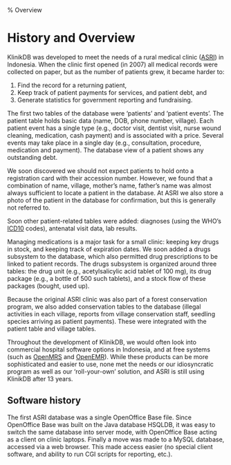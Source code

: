 % Overview

# History and Overview

KlinikDB was developed to meet the needs of a rural medical clinic
([ASRI][1]) in Indonesia.  When the clinic first opened (in 2007) all
medical records were collected on paper, but as the number of patients
grew, it became harder to:

 1. Find the record for a returning patient,
 2. Keep track of patient payments for services, and patient debt, and
 3. Generate statistics for government reporting and fundraising.

The first two tables of the database were ‘patients’ and ‘patient
events’.  The patient table holds basic data (name, DOB, phone number,
village). Each patient event has a single type (e.g., doctor visit,
dentist visit, nurse wound cleaning, medication, cash payment) and is
associated with a price. Several events may take place in a single day
(e.g., consultation, procedure, medication and payment).  The database
view of a patient shows any outstanding debt.

We soon discovered we should not expect patients to hold onto a
registration card with their accession number.  However, we found that
a combination of name, village, mother’s name, father’s name was
almost always sufficient to locate a patient in the database. At ASRI
we also store a photo of the patient in the database for
confirmation, but this is generally not referred to.

Soon other patient-related tables were added: diagnoses (using the
WHO’s [ICD10][] codes), antenatal visit data, lab results.

Managing medications is a major task for a small clinic: keeping key
drugs in stock, and keeping track of expiration dates.  We soon added
a drugs subsystem to the database, which also permitted drug
prescriptions to be linked to patient records.  The drugs subsystem is
organized around three tables: the drug unit (e.g., acetylsalicylic
acid tablet of 100 mg), its drug package (e.g., a bottle of 500 such
tablets), and a stock flow of these packages (bought, used up).

Because the original ASRI clinic was also part of a forest
conservation program, we also added conservation tables to the
database (illegal activities in each village, reports from village
conservation staff, seedling species arriving as patient payments).
These were integrated with the patient table and village tables.

Throughout the development of KlinikDB, we would often look into
commercial hospital software options in Indonesia, and at free systems
(such as [OpenMRS][] and [OpenEMR][]). While these products can be
more sophisticated and easier to use, none met the needs or our
idiosyncratic program as well as our ‘roll-your-own’ solution, and
ASRI is still using KlinikDB after 13 years.

## Software history

The first ASRI database was a single OpenOffice Base file. Since
OpenOffice Base was built on the Java database HSQLDB, it was easy to
switch the same database into server mode, with OpenOffice Base acting
as a client on clinic laptops. Finally a move was made to a MySQL
database, accessed via a web browser. This made access easier (no
special client software, and ability to run CGI scripts for
reporting, etc.).

[ICD10]: https://en.wikipedia.org/wiki/ICD-10
[OpenMRS]: https://openmrs.org/
[OpenEMR]: https://www.open-emr.org/
[1]: https://www.alamsehatlestari.org
